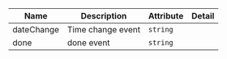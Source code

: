 | Name                                                                                                   | Description       | Attribute | Detail |
| ------------------------------------------------------------------------------------------------------ | ----------------- | --------- | ------ |
| <div className="Api__Table"> <div>dateChange</div> <div className="Api__Table Docs__Tags"></div></div> | Time change event | `string`  |
| <div className="Api__Table"> <div>done</div> <div className="Api__Table Docs__Tags"></div></div>       | done event        | `string`  |
